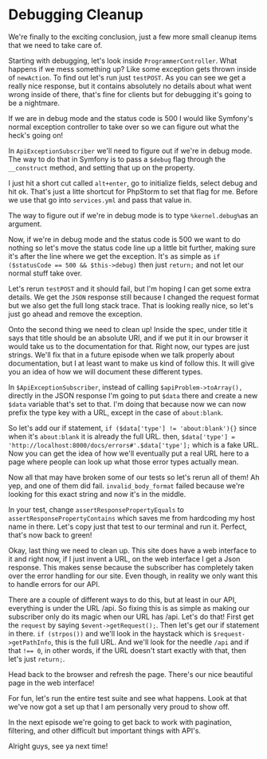 # Debugging Cleanup

We're finally to the exciting conclusion, just a few more small cleanup
items that we need to take care of. 

Starting with debugging, let's look inside `ProgrammerController`. What
happens if we mess something up? Like some exception gets thrown inside
of `newAction`. To find out let's run just `testPOST`. As you can see
we get a really nice response, but it contains absolutely no details about
what went wrong inside of there, that's fine for clients but for debugging 
it's going to be a nightmare.

If we are in debug mode and the status code is 500 I would like Symfony's normal
exception controller to take over so we can figure out what the heck's going on!

In `ApiExceptionSubscriber` we'll need to figure out if we're in debug mode. The 
way to do that in Symfony is to pass a `$debug` flag through the `__construct` method,
and setting that up on the property. 

I just hit a short cut called `alt+enter`, go to initialize fields, select debug and hit
ok. That's just a litte shortcut for PhpStorm to set that flag for me. Before we use that
go into `services.yml` and pass that value in.

The way to figure out if we're in debug mode is to type `%kernel.debug%`as an argument. 

Now, if we're in debug mode and the status code is 500 we want to do nothing so let's move
the status code line up a little bit further, making sure it's after the line where we get
the exception. It's as simple as `if ($statusCode == 500 && $this->debug)` then just `return;`
and not let our normal stuff take over.

Let's rerun `testPOST` and it should fail, but I'm hoping I can get some extra details. We get
the `JSON` response still because I changed the request format but we also get the full long stack
trace. That is looking really nice, so let's just go ahead and remove the exception. 

Onto the second thing we need to clean up! Inside the spec, under title it says that title should
be an absolute URI, and if we put it in our browser it would take us to the documentation for that. 
Right now, our types are just strings. We'll fix that in a future episode when we talk properly about
documentation, but I at least want to make us kind of follow this. It will give you an idea of how
we will document these different types. 

In `$ApiExceptionSubscriber`, instead of calling `$apiProblem->toArray(),` directly in the JSON response
I'm going to put `$data` there and create a new `$data` variable that's set to that. I'm doing that 
because now we can now prefix the type key with a URL, except in the case of `about:blank`. 

So let's add our if statement, `if ($data['type'] != 'about:blank'){}` since when it's `about:blank` it is
already the full URL. then, `$data['type'] = 'http://localhost:8000/docs/errors#'.$data['type'];` which is a fake URL.
Now you can get the idea of how we'll eventually put a real URL here to a page where people can look up
what those error types actually mean. 

Now all that may have broken some of our tests so let's rerun all of them! Ah yep, and one of them did fail.
`invalid_body_format` failed because we're looking for this exact string and now it's in the middle. 

In your test, change `assertResponsePropertyEquals` to `assertResponsePropertyContains` which saves me from
hardcoding my host name in there.  Let's copy just that test to our terminal and run it. Perfect, that's now back
to green! 

Okay, last thing we need to clean up. This site does have a web interface to it and right now, if I just invent
a URL, on the web interface I get a Json response. This makes sense because the subscriber has completely taken
over the error handling for our site. Even though, in reality we only want this to handle errors for our API. 

There are a couple of different ways to do this, but at least in our API, everything is under the URL /api.
So fixing this is as simple as making our subscriber only do its magic when our URL has /api. Let's do that!
First get the `request` by saying `$event->getRequest();`. Then let's get our if statement in there. 
`if (strpos())` and we'll look in the haystack which is `$request->getPathInfo`, this is the full URL. 
And we'll look for the needle `/api` and if that `!== 0`, in other words, if the URL doesn't start exactly
with that, then let's just `return;`. 

Head back to the browser and refresh the page. There's our nice beautiful page in the web interface!

For fun, let's run the entire test suite and see what happens. Look at that we've now got a set up that
I am personally very proud to show off. 

In the next episode we're going to get back to work with pagination, filtering, and other difficult but
important things with API's.

Alright guys, see ya next time!
